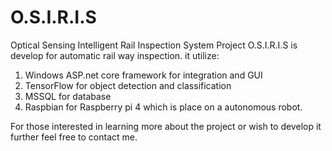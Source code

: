 # O.S.I.R.I.S
Optical Sensing Intelligent Rail Inspection System
Project O.S.I.R.I.S is develop for automatic rail way inspection.
it utilize: 
  1) Windows ASP.net core framework for integration and GUI
  2) TensorFlow for object detection and classification
  3) MSSQL for database 
  4) Raspbian for Raspberry pi 4 which is place on a autonomous robot.
  
  For those interested in learning more about the project or wish to develop it further feel free to contact me.
